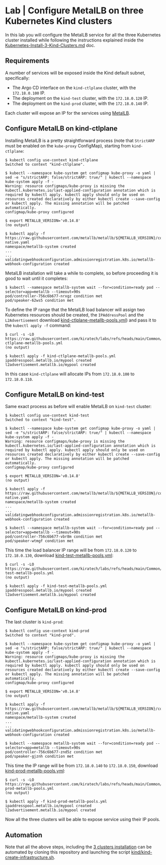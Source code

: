 # Lab | Configure MetalLB on three Kubernetes Kind clusters

In this lab you will configure the MetalLB service for all the three Kubernetes
cluster installed while following the instructions explained inside the
[Kubernetes-Install-3-Kind-Clusters.md](Kubernetes-Install-3-Kind-Clusters.md)
doc.

## Requirements

A number of services will be exposed inside the Kind default subnet,
specifically:

- The Argo CD interface on the `kind-ctlplane` cluster, with the `172.18.0.100`
  IP.
- The deployment on the `kind-test` cluster, with the `172.18.0.120` IP.
- The deployment on the `kind-prod` cluster, with the `172.18.0.140` IP.

Each cluster will expose an IP for the services using
[MetalLB](https://metallb.universe.tf/).

## Configure MetalLB on kind-ctlplane

Installing MetalLB is a pretty straightforward process (note that `StrictARP`
must be enabled on the `kube-proxy` ConfigMap), starting from `kind-ctlplane`:

```console
$ kubectl config use-context kind-ctlplane
Switched to context "kind-ctlplane".

$ kubectl --namespace kube-system get configmap kube-proxy -o yaml | sed -e "s/strictARP: false/strictARP: true/" | kubectl --namespace kube-system apply -f -
Warning: resource configmaps/kube-proxy is missing the kubectl.kubernetes.io/last-applied-configuration annotation which is required by kubectl apply. kubectl apply should only be used on resources created declaratively by either kubectl create --save-config or kubectl apply. The missing annotation will be patched automatically.
configmap/kube-proxy configured

$ export METALLB_VERSION='v0.14.8'
(no output)

$ kubectl apply -f https://raw.githubusercontent.com/metallb/metallb/${METALLB_VERSION}/config/manifests/metallb-native.yaml
namespace/metallb-system created
...
...
validatingwebhookconfiguration.admissionregistration.k8s.io/metallb-webhook-configuration created
```

MetalLB installation will take a while to complete, so before proceeding it is
good to wait until it completes:

```console
$ kubectl --namespace metallb-system wait --for=condition=ready pod --selector=app=metallb --timeout=90s
pod/controller-756c6b677-nrxgz condition met
pod/speaker-62ws5 condition met
```

To define the IP range that the MetalLB load balancer will assign two Kubernetes
resources should be created, the `IPAddressPool` and the `L2Advertisement`
download [kind-ctlplane-metallb-pools.yml](kind-ctlplane-metallb-pools.yml)) and
pass it to the `kubectl apply -f` command:

```console
$ curl -s -LO https://raw.githubusercontent.com/kiratech/labs/refs/heads/main/Common/kind/kind-ctlplane-metallb-pools.yml
(no output)

$ kubectl apply -f kind-ctlplane-metallb-pools.yml
ipaddresspool.metallb.io/mypool created
l2advertisement.metallb.io/mypool created
```

In this case `kind-ctlplane` will allocate IPs from `172.18.0.100` to
`172.18.0.110`.

## Configure MetalLB on kind-test

Same exact process as before will enable MetalLB on `kind-test` cluster:

```console
$ kubectl config use-context kind-test
Switched to context "kind-test".

$ kubectl --namespace kube-system get configmap kube-proxy -o yaml | sed -e "s/strictARP: false/strictARP: true/" | kubectl --namespace kube-system apply -f -
Warning: resource configmaps/kube-proxy is missing the kubectl.kubernetes.io/last-applied-configuration annotation which is required by kubectl apply. kubectl apply should only be used on resources created declaratively by either kubectl create --save-config or kubectl apply. The missing annotation will be patched automatically.
configmap/kube-proxy configured

$ export METALLB_VERSION='v0.14.8'
(no output)

$ kubectl apply -f https://raw.githubusercontent.com/metallb/metallb/${METALLB_VERSION}/config/manifests/metallb-native.yaml
namespace/metallb-system created
...
...
validatingwebhookconfiguration.admissionregistration.k8s.io/metallb-webhook-configuration created

$ kubectl --namespace metallb-system wait --for=condition=ready pod --selector=app=metallb --timeout=90s
pod/controller-756c6b677-vbr8m condition met
pod/speaker-wtmgf condition met
```

This time the load balancer IP range will be from `172.18.0.120` to
`172.18.0.130`, download [kind-test-metallb-pools.yml](kind-test-metallb-pools.yml):

```console
$ curl -s -LO https://raw.githubusercontent.com/kiratech/labs/refs/heads/main/Common/kind/kind-test-metallb-pools.yml
(no output)

$ kubectl apply -f kind-test-metallb-pools.yml
ipaddresspool.metallb.io/mypool created
l2advertisement.metallb.io/mypool created
```

## Configure MetalLB on kind-prod

The last cluster is `kind-prod`:

```console
$ kubectl config use-context kind-prod
Switched to context "kind-prod".

$ kubectl --namespace kube-system get configmap kube-proxy -o yaml | sed -e "s/strictARP: false/strictARP: true/" | kubectl --namespace kube-system apply -f -
Warning: resource configmaps/kube-proxy is missing the kubectl.kubernetes.io/last-applied-configuration annotation which is required by kubectl apply. kubectl apply should only be used on resources created declaratively by either kubectl create --save-config or kubectl apply. The missing annotation will be patched automatically.
configmap/kube-proxy configured

$ export METALLB_VERSION='v0.14.8'
(no output)

$ kubectl apply -f https://raw.githubusercontent.com/metallb/metallb/${METALLB_VERSION}/config/manifests/metallb-native.yaml
namespace/metallb-system created
...
...
validatingwebhookconfiguration.admissionregistration.k8s.io/metallb-webhook-configuration created

$ kubectl --namespace metallb-system wait --for=condition=ready pod --selector=app=metallb --timeout=90s
pod/controller-756c6b677-znd5z condition met
pod/speaker-gjznh condition met
```

This time the IP range will be from `172.18.0.140` to `172.18.0.150`,
download [kind-prod-metallb-pools.yml](kind-prod-metallb-pools.yml):

```console
$ curl -s -LO https://raw.githubusercontent.com/kiratech/labs/refs/heads/main/Common/kind/kind-prod-metallb-pools.yml
(no output)

$ kubectl apply -f kind-prod-metallb-pools.yml
ipaddresspool.metallb.io/mypool created
l2advertisement.metallb.io/mypool created
```

Now all the three clusters will be able to expose service using their IP pools.

## Automation

Note that all the above steps, including the [3 clusters installation](Kubernetes-Install-3-Kind-Clusters.md)
can be automated by cloning this repository and launching the script
[kind/kind-create-infrastructure.sh](kind/kind-create-infrastructure.sh).
